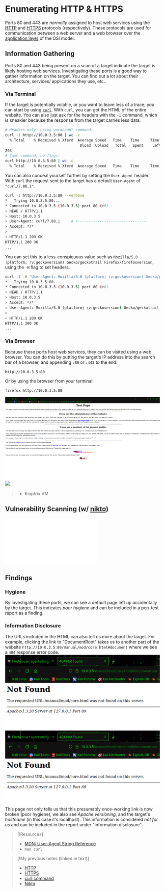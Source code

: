 
# Enumerating HTTP & HTTPS
Ports 80 and 443 are *normally* assigned to host web services using the [HTTP](/www/HTTP.md) and [HTTPS](/www/HTTPS.md) protocols (respectively). These protocols are used for communication between a web server and a web browser over the [application layer](/networking/OSI/OSI-reference-model.md) of the OSI model.
## Information Gathering
Ports 80 and 443 being present on a scan of a target indicate the target is likely hosting web services. Investigating these ports is a good way to gather information on the target. You can find out a lot about their architecture, services/ applications they use, etc..
### Via Terminal
If the target is potentially volatile, or you want to leave less of a trace, you can start by using [`curl`](/CLI-tools/linux/curl.md). With `curl`, you can get the HTML of the entire website. You can also just ask for the headers with the `-I` command, which is sneakier because the response from the target carries less data.
```bash
# Headers only: using wordcount command:
curl -I http://10.0.3.5:80 | wc -c
  % Total    % Received % Xferd  Average Speed   Time    Time     Time  Current  
								  Dload  Upload   Total   Spent    Left  Speed    0  2890    0     0    0     0      0      0 --:--:-- --:--:-- --:--:--     0 
293 
# Same command, no flags:
curl http://10.0.3.5:80 | wc -c
  % Total    % Received % Xferd  Average Speed   Time    Time     Time  Current                                    Dload  Upload   Total   Spent    Left  Speed    100  2890  100  2890    0     0  1473k      0 --:--:-- --:--:-- --:--:-- 2822k  2890
```

You can also conceal yourself further by setting the `User-Agent` header. With `curl` the request sent to the target has a default `User-Agent` of `"curl/7.88.1"`.
```bash
curl -I http://10.0.3.5:80 --verbose
*   Trying 10.0.3.5:80...
* Connected to 10.0.3.5 (10.0.3.5) port 80 (#0)
> HEAD / HTTP/1.1
> Host: 10.0.3.5
> User-Agent: curl/7.88.1     # <--------------------------------
> Accept: */*
> 
< HTTP/1.1 200 OK
HTTP/1.1 200 OK
...
```

You can set this to a less-conspicuous value such as `Mozilla/5.0 (platform; rv:geckoversion) Gecko/geckotrail Firefox/firefoxversion`, using the `-H` flag to set headers.
```bash
curl -I -H "User-Agent: Mozilla/5.0 (platform; rv:geckoversion) Gecko/geckotrail Firefox/firefoxversion" http://10.0.3.5:80 --verbose
*   Trying 10.0.3.5:80... 
* Connected to 10.0.3.5 (10.0.3.5) port 80 (#0)                          
> HEAD / HTTP/1.1                                                        
> Host: 10.0.3.5                                                        
> Accept: */*
> User-Agent: Mozilla/5.0 (platform; rv:geckoversion) Gecko/geckotrail Firefox/firefoxversion
> 
< HTTP/1.1 200 OK
HTTP/1.1 200 OK
...
```
### Via Browser
Because these ports host web services, they can be visited using a web browser. You can do this by putting the target's IP address into the search bar of a browser, and appending `:80` or `:443` to the end:
```
http://10.0.3.5:80
```
Or by using the browser from your terminal:
```bash
firefox http://10.0.3.5:80
```
![](PNPT/PNPT-pics/enumerating-HTTP-HTTPS-1.png)
![](/PNPT-pics/enumerating-HTTP-HTTPS-1.png)
> - Kioptrix VM
## Vulnerability Scanning (w/ [nikto](../../../cybersecurity/TTPs/recon/tools/vuln-scanning/nikto.md))
![Notes on Nikto CLI tool](../../../cybersecurity/TTPs/recon/tools/vuln-scanning/nikto.md)
## Findings
### Hygiene
By investigating these ports, we can see a default page left up accidentally by the target. This indicates *poor hygiene* and can be included in a pen-test report as a finding.
### Information Disclosure
The URLs included in the HTML can also tell us more about the target. For example, clicking the link to "DocumentRoot" takes us to another part of the website `http://10.0.3.5:80/manual/mod/core.html#document` where we see a `404` response error code.
![](PNPT/PNPT-pics/enumerating-HTTP-HTTPS-2.png)
![](/PNPT-study-guide/PNPT-pics/enumerating-HTTP-HTTPS-2.png)
This page not only tells us that this presumably once-working link is now broken (poor hygiene), we also see *Apache versioning*, and the target's *hostname* (in this case it's localhost). This information is considered *not for us* and can be included in the report under "information disclosure".

> [!Resources]
> - [MDN: User-Agent String Reference](https://developer.mozilla.org/en-US/docs/Web/HTTP/Headers/User-Agent/Firefox)
> - `man curl`

> [!My previous notes (linked in text)]
> - [HTTP](https://github.com/TrshPuppy/obsidian-notes/tree/main/networking/protocols/HTTP.md)
> - [HTTPS](https://github.com/TrshPuppy/obsidian-notes/tree/main/networking/protocols/HTTPS.md)
> - [curl command](https://github.com/TrshPuppy/obsidian-notes/tree/main/CLI-tools/linux/curL.md)
> - [Nikto](https://github.com/TrshPuppy/obsidian-notes/tree/main/cybersecurity/tools/scanning-enumeration/nikto.md)

